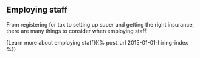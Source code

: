 ## Employing staff

From registering for tax to setting up super and getting the right insurance, there are many things to consider when employing staff.

[Learn more about employing staff]({% post_url 2015-01-01-hiring-index %})

